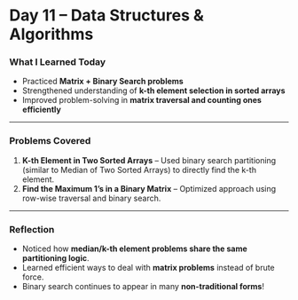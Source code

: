 # Day 11 – Data Structures & Algorithms  

###  What I Learned Today  
- Practiced **Matrix + Binary Search problems**  
- Strengthened understanding of **k-th element selection in sorted arrays**  
- Improved problem-solving in **matrix traversal and counting ones efficiently**  

---

###  Problems Covered  
1. **K-th Element in Two Sorted Arrays** – Used binary search partitioning (similar to Median of Two Sorted Arrays) to directly find the k-th element.  
2. **Find the Maximum 1’s in a Binary Matrix** – Optimized approach using row-wise traversal and binary search.  

---

###  Reflection  
- Noticed how **median/k-th element problems share the same partitioning logic**.  
- Learned efficient ways to deal with **matrix problems** instead of brute force.  
- Binary search continues to appear in many **non-traditional forms**!  

